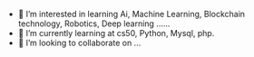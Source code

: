 
- 👀 I’m interested in learning Ai, Machine Learning, Blockchain technology, Robotics, Deep learning ......
- 🌱 I’m currently learning at cs50, Python, Mysql, php. 
- 💞️ I’m looking to collaborate on ...


<!---
Fortunate17Adunbi/Fortunate17Adunbi is a ✨ special ✨ repository because its `README.md` (this file) appears on your GitHub profile.
You can click the Preview link to take a look at your changes.
--->
